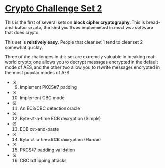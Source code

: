 # [Crypto Challenge Set 2](http://cryptopals.com/sets/2/)
This is the first of several sets on **block cipher cryptography**. This is bread-and-butter crypto, the kind you'll see implemented in most web software that does crypto.

This set is **relatively easy**. People that clear set 1 tend to clear set 2 somewhat quickly.

Three of the challenges in this set are extremely valuable in breaking real-world crypto; one allows you to decrypt messages encrypted in the default mode of AES, and the other two allow you to rewrite messages encrypted in the most popular modes of AES.

- [x] 9. Implement PKCS#7 padding
- [x] 10. Implement CBC mode
- [x] 11. An ECB/CBC detection oracle
- [x] 12. Byte-at-a-time ECB decryption (Simple)
- [x] 13. ECB cut-and-paste
- [x] 14. Byte-at-a-time ECB decryption (Harder)
- [x] 15. PKCS#7 padding validation
- [x] 16. CBC bitflipping attacks